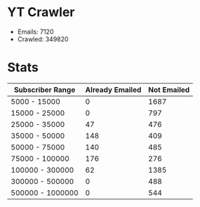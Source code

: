 # YT Crawler
- Emails: 7120
- Crawled: 349820

# Stats
| Subscriber Range  | Already Emailed | Not Emailed |
|-------|-------|-------|
| 5000 - 15000 | 0 | 1687 |
| 15000 - 25000 | 0 | 797 |
| 25000 - 35000 | 47 | 476 |
| 35000 - 50000 | 148 | 409 |
| 50000 - 75000 | 140 | 485 |
| 75000 - 100000 | 176 | 276 |
| 100000 - 300000 | 62 | 1385 |
| 300000 - 500000 | 0 | 488 |
| 500000 - 1000000 | 0 | 544 |
